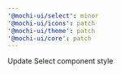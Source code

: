 ```yaml
---
'@mochi-ui/select': minor
'@mochi-ui/icons': patch
'@mochi-ui/theme': patch
'@mochi-ui/core': patch
---
```


Update Select component style

